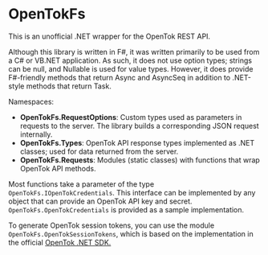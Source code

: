 ﻿# OpenTokFs

This is an unofficial .NET wrapper for the OpenTok REST API.

Although this library is written in F#, it was written primarily to be used
from a C# or VB.NET application. As such, it does not use option types;
strings can be null, and Nullable<T> is used for value types. However, it does
provide F#-friendly methods that return Async<T> and AsyncSeq<T> in addition
to .NET-style methods that return Task<T>.

Namespaces:

* **OpenTokFs.RequestOptions**: Custom types used as parameters in requests to the server. The library builds a corresponding JSON request internally.
* **OpenTokFs.Types**: OpenTok API response types implemented as .NET classes; used for data returned from the server.
* **OpenTokFs.Requests**: Modules (static classes) with functions that wrap OpenTok API methods.

Most functions take a parameter of the type `OpenTokFs.IOpenTokCredentials`.
This interface can be implemented by any object that can provide an OpenTok
API key and secret. `OpenTokFs.OpenTokCredentials` is provided as a sample
implementation.

To generate OpenTok session tokens, you can use the module
`OpenTokFs.OpenTokSessionTokens`, which is based on the implementation in the
official [OpenTok .NET SDK.](https://github.com/opentok/Opentok-.NET-SDK)
